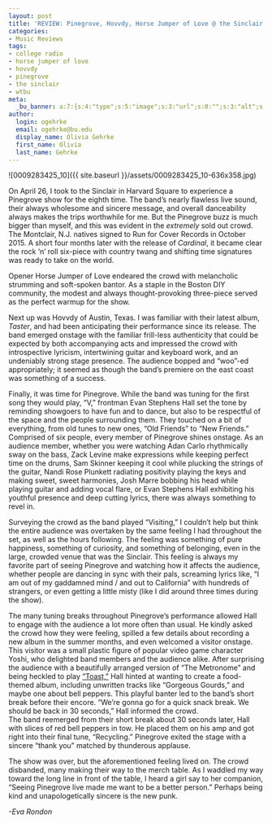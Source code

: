 ```yaml
---
layout: post
title: 'REVIEW: Pinegrove, Hovvdy, Horse Jumper of Love @ the Sinclair 04/26'
categories:
- Music Reviews
tags:
- college radio
- horse jumper of love
- hovvdy
- pinegrove
- the sinclair
- wtbu
meta:
  _bu_banner: a:7:{s:4:"type";s:5:"image";s:3:"url";s:0:"";s:3:"alt";s:0:"";s:7:"post_id";s:0:"";s:4:"html";s:0:"";s:8:"position";s:12:"contentWidth";s:7:"caption";s:0:"";}
author:
  login: ogehrke
  email: ogehrke@bu.edu
  display_name: Olivia Gehrke
  first_name: Olivia
  last_name: Gehrke
---
```

![0009283425_10]({{ site.baseurl }}/assets/0009283425_10-636x358.jpg)

On April 26, I took to the Sinclair in Harvard Square to experience a Pinegrove show for the eighth time. The band’s nearly flawless live sound, their always wholesome and sincere message, and overall danceability always makes the trips worthwhile for me. But the Pinegrove buzz is much bigger than myself, and this was evident in the _extremely_ sold out crowd. The Montclair, N.J. natives signed to Run for Cover Records in October 2015. A short four months later with the release of _Cardinal_, it became clear the rock ‘n’ roll six-piece with country twang and shifting time signatures was ready to take on the world.

Opener Horse Jumper of Love endeared the crowd with melancholic strumming and soft-spoken bantor. As a staple in the Boston DIY community, the modest and always thought-provoking three-piece served as the perfect warmup for the show.

Next up was Hovvdy of Austin, Texas. I was familiar with their latest album, _Taster_, and had been anticipating their performance since its release. The band emerged onstage with the familiar frill-less authenticity that could be expected by both accompanying acts and impressed the crowd with introspective lyricism, intertwining guitar and keyboard work, and an undeniably strong stage presence. The audience bopped and “woo”-ed appropriately; it seemed as though the band’s premiere on the east coast was something of a success.

Finally, it was time for Pinegrove. While the band was tuning for the first song they would play, “V,” frontman Evan Stephens Hall set the tone by reminding showgoers to have fun and to dance, but also to be respectful of the space and the people surrounding them. They touched on a bit of everything, from old tunes to new ones, “Old Friends” to “New Friends.” Comprised of six people, every member of Pinegrove shines onstage. As an audience member, whether you were watching Adan Carlo rhythmically sway on the bass, Zack Levine make expressions while keeping perfect time on the drums, Sam Skinner keeping it cool while plucking the strings of the guitar, Nandi Rose Plunkett radiating positivity playing the keys and making sweet, sweet harmonies, Josh Marre bobbing his head while playing guitar and adding vocal flare, or Evan Stephens Hall exhibiting his youthful presence and deep cutting lyrics, there was always something to revel in.

Surveying the crowd as the band played “Visiting,” I couldn’t help but think the entire audience was overtaken by the same feeling I had throughout the set, as well as the hours following. The feeling was something of pure happiness, something of curiosity, and something of belonging, even in the large, crowded venue that was the Sinclair. This feeling is always my favorite part of seeing Pinegrove and watching how it affects the audience, whether people are dancing in sync with their pals, screaming lyrics like, “I am out of my gaddamned mind / and out to California” with hundreds of strangers, or even getting a little misty (like I did around three times during the show).

The many tuning breaks throughout Pinegrove’s performance allowed Hall to engage with the audience a lot more often than usual. He kindly asked the crowd how they were feeling, spilled a few details about recording a new album in the summer months, and even welcomed a visitor onstage. This visitor was a small plastic figure of popular video game character Yoshi, who delighted band members and the audience alike. After surprising the audience with a beautifully arranged version of “The Metronome” and being heckled to play [“Toast,”](https://www.youtube.com/watch?v=f_biHDctzzk) Hall hinted at wanting to create a food-themed album, including unwritten tracks like “Gorgeous Gourds,” and maybe one about bell peppers. This playful banter led to the band’s short break before their encore. “We’re gonna go for a quick snack break. We should be back in 30 seconds,” Hall informed the crowd.  
The band reemerged from their short break about 30 seconds later, Hall with slices of red bell peppers in tow. He placed them on his amp and got right into their final tune, “Recycling.” Pinegrove exited the stage with a sincere “thank you” matched by thunderous applause.

The show was over, but the aforementioned feeling lived on. The crowd disbanded, many making their way to the merch table. As I waddled my way toward the long line in front of the table, I heard a girl say to her companion, “Seeing Pinegrove live made me want to be a better person.” Perhaps being kind and unapologetically sincere is the new punk.

_\-Eva Rondon_